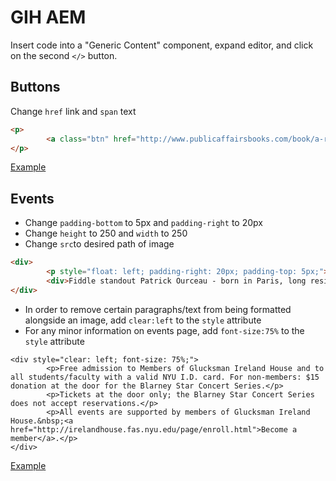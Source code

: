 # GIH AEM

Insert code into a "Generic Content" component, expand editor, and click on the second `</>` button.

Buttons
-------
Change `href` link and `span` text
```html
<p>
        <a class="btn" href="http://www.publicaffairsbooks.com/book/a-radical-faith/9781568585734" role="button" target="_blank" style="color: rgb(72, 150, 110); text-decoration: none;" onmouseover="this.style.color='#FFF'" onmouseout="this.style.color=' #48966e'; this.style.textDecoration='none'"><b>Buy The Book</b></a>
</p>
```
[Example](http://as.nyu.edu/irelandhouse/about/space-rental-information/internal-nyu-space-rental-information.html)

Events
------
* Change `padding-bottom` to 5px and `padding-right` to 20px
* Change `height` to 250 and `width` to 250
* Change `src`to desired path of image 

```html
<div>
        <p style="float: left; padding-right: 20px; padding-top: 5px;"><img src="/content/dam/nyu-as/irelandHouse/images/eventpages/9-16-16PatrickOurceau.JPG" alt="9-16-16PatrickOurceau.JPG"></p>
        <div>Fiddle standout Patrick Ourceau - born in Paris, long resident in New York and now living in Toronto - is one of the most accomplished members of Ireland's musical foreign legion. His style is based on that of his musical heroes, old-time fiddle, flute and concertina players from Clare and east Galway. One of those heroes was the late east Galway and New York flute player Jack Coen, whose son Jimmy is one of the few guitarists in Irish traditional music who concentrates on melody rather than accompaniment.</div>
</div>
```
* In order to remove certain paragraphs/text from being formatted alongside an image, add `clear:left` to the `style` attribute
* For any minor information on events page, add `font-size:75%` to the `style` attribute
```
<div style="clear: left; font-size: 75%;">
        <p>Free admission to Members of Glucksman Ireland House and to all students/faculty with a valid NYU I.D. card. For non-members: $15 donation at the door for the Blarney Star Concert Series.</p>
        <p>Tickets at the door only; the Blarney Star Concert Series does not accept reservations.</p>
        <p>All events are supported by members of Glucksman Ireland House.&nbsp;<a href="http://irelandhouse.fas.nyu.edu/page/enroll.html">Become a member</a>.</p>
</div>
```
[Example](https://ursa.cms.nyu.edu/editor.html/content/nyu-as/as/research-centers/irelandhouse/events/spring-2017/BlarneyStarCathalHayden.html)



